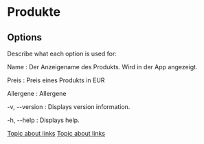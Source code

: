# Produkte


## Options

Describe what each option is used for:

Name
: Der Anzeigename des Produkts. Wird in der App angezeigt.

Preis
: Preis eines Produkts in EUR

Allergene
: Allergene 

-v, --version
: Displays version information.

-h, --help
: Displays help.

<seealso>
 <category ref="related">
           <a href="Overview.md">Topic about links</a>
       </category>

 <category ref="external">
           <a href="Overview.md">Topic about links</a>
       </category>
</seealso>